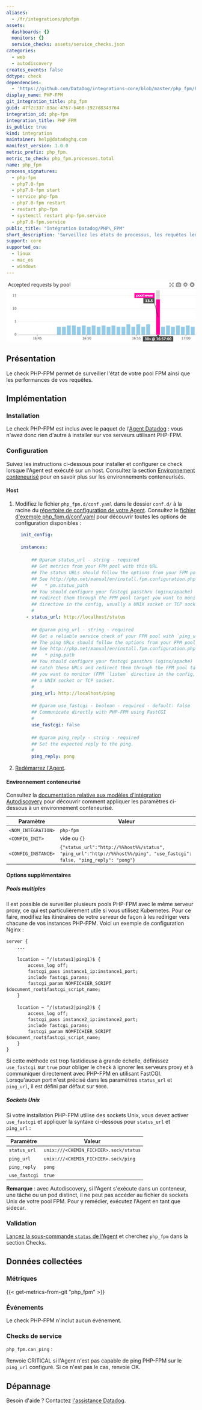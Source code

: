 ```yaml
---
aliases:
  - /fr/integrations/phpfpm
assets:
  dashboards: {}
  monitors: {}
  service_checks: assets/service_checks.json
categories:
  - web
  - autodiscovery
creates_events: false
ddtype: check
dependencies:
  - 'https://github.com/DataDog/integrations-core/blob/master/php_fpm/README.md'
display_name: PHP-FPM
git_integration_title: php_fpm
guid: 47f2c337-83ac-4767-b460-1927d8343764
integration_id: php-fpm
integration_title: PHP FPM
is_public: true
kind: integration
maintainer: help@datadoghq.com
manifest_version: 1.0.0
metric_prefix: php_fpm.
metric_to_check: php_fpm.processes.total
name: php_fpm
process_signatures:
  - php-fpm
  - php7.0-fpm
  - php7.0-fpm start
  - service php-fpm
  - php7.0-fpm restart
  - restart php-fpm
  - systemctl restart php-fpm.service
  - php7.0-fpm.service
public_title: "Intégration Datadog/PHP\_FPM"
short_description: 'Surveillez les états de processus, les requêtes lentes et les requêtes acceptées.'
support: core
supported_os:
  - linux
  - mac_os
  - windows
---
```

![Présentation de PHP][1]

## Présentation

Le check PHP-FPM permet de surveiller l'état de votre pool FPM ainsi que les performances de vos requêtes.

## Implémentation
### Installation

Le check PHP-FPM est inclus avec le paquet de l'[Agent Datadog][2] : vous n'avez donc rien d'autre à installer sur vos serveurs utilisant PHP-FPM.

### Configuration

Suivez les instructions ci-dessous pour installer et configurer ce check lorsque l'Agent est exécuté sur un host. Consultez la section [Environnement conteneurisé](#environnement-conteneurise) pour en savoir plus sur les environnements conteneurisés.

#### Host

1. Modifiez le fichier `php_fpm.d/conf.yaml` dans le dossier `conf.d/` à la racine du [répertoire de configuration de votre Agent][3]. Consultez le [fichier d'exemple php_fpm.d/conf.yaml][4] pour découvrir toutes les options de configuration disponibles :

    ```yaml
      init_config:

      instances:

          ## @param status_url - string - required
          ## Get metrics from your FPM pool with this URL
          ## The status URLs should follow the options from your FPM pool
          ## See http://php.net/manual/en/install.fpm.configuration.php
          ##   * pm.status_path
          ## You should configure your fastcgi passthru (nginx/apache) to catch these URLs and
          ## redirect them through the FPM pool target you want to monitor (FPM `listen`
          ## directive in the config, usually a UNIX socket or TCP socket.
          #
        - status_url: http://localhost/status

          ## @param ping_url - string - required
          ## Get a reliable service check of your FPM pool with `ping_url` parameter
          ## The ping URLs should follow the options from your FPM pool
          ## See http://php.net/manual/en/install.fpm.configuration.php
          ##   * ping.path
          ## You should configure your fastcgi passthru (nginx/apache) to
          ## catch these URLs and redirect them through the FPM pool target
          ## you want to monitor (FPM `listen` directive in the config, usually
          ## a UNIX socket or TCP socket.
          #
          ping_url: http://localhost/ping

          ## @param use_fastcgi - boolean - required - default: false
          ## Communicate directly with PHP-FPM using FastCGI
          #
          use_fastcgi: false

          ## @param ping_reply - string - required
          ## Set the expected reply to the ping.
          #
          ping_reply: pong
    ```

2. [Redémarrez l'Agent][5].

#### Environnement conteneurisé

Consultez la [documentation relative aux modèles d'intégration Autodiscovery][6] pour découvrir comment appliquer les paramètres ci-dessous à un environnement conteneurisé.

| Paramètre            | Valeur                                                                                                                    |
|----------------------|--------------------------------------------------------------------------------------------------------------------------|
| `<NOM_INTÉGRATION>` | `php-fpm`                                                                                                                |
| `<CONFIG_INIT>`      | vide ou `{}`                                                                                                            |
| `<CONFIG_INSTANCE>`  | `{"status_url":"http://%%host%%/status", "ping_url":"http://%%host%%/ping", "use_fastcgi": false, "ping_reply": "pong"}` |

#### Options supplémentaires
##### Pools multiples

Il est possible de surveiller plusieurs pools PHP-FPM avec le même serveur proxy, ce qui est particulièrement utile si vous utilisez Kubernetes. Pour ce faire, modifiez les itinéraires de votre serveur de façon à les rediriger vers chacune de vos instances PHP-FPM. Voici un exemple de configuration Nginx :

```
server {
    ...

    location ~ ^/(status1|ping1)$ {
        access_log off;
        fastcgi_pass instance1_ip:instance1_port;
        include fastcgi_params;
        fastcgi_param NOMFICHIER_SCRIPT $document_root$fastcgi_script_name;
    }

    location ~ ^/(status2|ping2)$ {
        access_log off;
        fastcgi_pass instance2_ip:instance2_port;
        include fastcgi_params;
        fastcgi_param NOMFICHIER_SCRIPT $document_root$fastcgi_script_name;
    }
}
```

Si cette méthode est trop fastidieuse à grande échelle, définissez `use_fastcgi` sur `true` pour obliger le check à ignorer les serveurs proxy et à communiquer directement avec PHP-FPM en utilisant FastCGI. Lorsqu'aucun port n'est précisé dans les paramètres `status_url` et `ping_url`, il est défini par défaut sur `9000`.

##### Sockets Unix

Si votre installation PHP-FPM utilise des sockets Unix, vous devez activer `use_fastcgi` et appliquer la syntaxe ci-dessous pour `status_url` et `ping_url` :

| Paramètre     | Valeur                             |
|---------------|-----------------------------------|
| `status_url`  | `unix:///<CHEMIN_FICHIER>.sock/status` |
| `ping_url`    | `unix:///<CHEMIN_FICHIER>.sock/ping`   |
| `ping_reply`  | `pong`                            |
| `use_fastcgi` | `true`                            |

**Remarque** : avec Autodiscovery, si l'Agent s'exécute dans un conteneur, une tâche ou un pod distinct, il ne peut pas accéder au fichier de sockets Unix de votre pool FPM. Pour y remédier, exécutez l'Agent en tant que sidecar.

### Validation

[Lancez la sous-commande `status` de l'Agent][7] et cherchez `php_fpm` dans la section Checks.

## Données collectées
### Métriques
{{< get-metrics-from-git "php_fpm" >}}


### Événements
Le check PHP-FPM n'inclut aucun événement.

### Checks de service

`php_fpm.can_ping` :

Renvoie CRITICAL si l'Agent n'est pas capable de ping PHP-FPM sur le `ping_url` configuré. Si ce n'est pas le cas, renvoie OK.

## Dépannage
Besoin d'aide ? Contactez [l'assistance Datadog][9].

[1]: https://raw.githubusercontent.com/DataDog/integrations-core/master/php_fpm/images/phpfpmoverview.png
[2]: https://app.datadoghq.com/account/settings#agent
[3]: https://docs.datadoghq.com/fr/agent/guide/agent-configuration-files/#agent-configuration-directory
[4]: https://github.com/DataDog/integrations-core/blob/master/php_fpm/datadog_checks/php_fpm/data/conf.yaml.example
[5]: https://docs.datadoghq.com/fr/agent/guide/agent-commands/#start-stop-and-restart-the-agent
[6]: https://docs.datadoghq.com/fr/agent/autodiscovery/integrations/
[7]: https://docs.datadoghq.com/fr/agent/guide/agent-commands/#agent-status-and-information
[8]: https://github.com/DataDog/integrations-core/blob/master/php_fpm/metadata.csv
[9]: https://docs.datadoghq.com/fr/help


